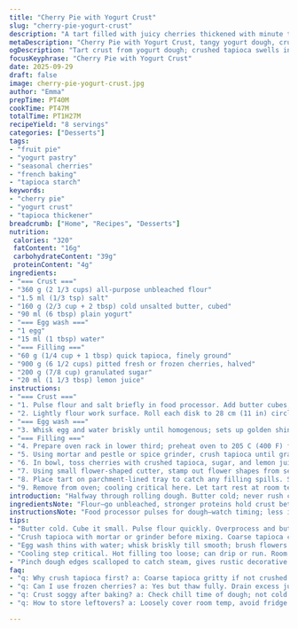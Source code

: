 ```yaml
---
title: "Cherry Pie with Yogurt Crust"
slug: "cherry-pie-yogurt-crust"
description: "A tart filled with juicy cherries thickened with minute tapioca crushed fine, encased in a flaky yogurt-enriched pâte brisée. The dough gets a tangy lift from plain yogurt instead of all butter or cream. Roses cut from the top crust dance on the fruit bed, brushed with egg wash for golden sheen. Baking till crust blisters golden and filling bubbles through, releasing that warm cherry aroma that perfumes the kitchen. Chilling dough matters here, so it shatters rather than shrinks. Tapioca swells, locking juices; sugar balances the tartness. A tablespoon of lemon juice cuts sweetness and brightens colors. The recipe shifts timing a few minutes from usual, because ovens vary and fruit moisture leaks differ."
metaDescription: "Cherry Pie with Yogurt Crust, tangy yogurt dough, crushed tapioca thickened filling, fresh cherries, golden flower-top crust; bake for warm, bubbling fruit aroma."
ogDescription: "Tart crust from yogurt dough; crushed tapioca swells in bubbling cherry filling. Flowers top, bake to golden crisp. Watch aroma, texture, and browning cues."
focusKeyphrase: "Cherry Pie with Yogurt Crust"
date: 2025-09-29
draft: false
image: cherry-pie-yogurt-crust.jpg
author: "Emma"
prepTime: PT40M
cookTime: PT47M
totalTime: PT1H27M
recipeYield: "8 servings"
categories: ["Desserts"]
tags:
- "fruit pie"
- "yogurt pastry"
- "seasonal cherries"
- "french baking"
- "tapioca starch"
keywords:
- "cherry pie"
- "yogurt crust"
- "tapioca thickener"
breadcrumb: ["Home", "Recipes", "Desserts"]
nutrition: 
 calories: "320"
 fatContent: "16g"
 carbohydrateContent: "39g"
 proteinContent: "4g"
ingredients:
- "=== Crust ==="
- "360 g (2 1/3 cups) all-purpose unbleached flour"
- "1.5 ml (1/3 tsp) salt"
- "160 g (2/3 cup + 2 tbsp) cold unsalted butter, cubed"
- "90 ml (6 tbsp) plain yogurt"
- "=== Egg wash ==="
- "1 egg"
- "15 ml (1 tbsp) water"
- "=== Filling ==="
- "60 g (1/4 cup + 1 tbsp) quick tapioca, finely ground"
- "900 g (6 1/2 cups) pitted fresh or frozen cherries, halved"
- "200 g (7/8 cup) granulated sugar"
- "20 ml (1 1/3 tbsp) lemon juice"
instructions:
- "=== Crust ==="
- "1. Pulse flour and salt briefly in food processor. Add butter cubes; pulse short bursts till pea-sized granules. Too long warms butter; results in greasy crust. Stop once mixture resembles coarse sand with chunks. Add yogurt; pulse until dough just starts clumping. Avoid overmixing; flours hydrate fast here. Scrape dough onto surface, form two disks, wrap in plastic tightly. Refrigerate minimum 35 minutes or until firm and cold. Cold dough flakes better—textural key."
- "2. Lightly flour work surface. Roll each disk to 28 cm (11 in) circle evenly—thin, about 3 mm thick. Avoid stretching; it shrinks when baked. Gently lift one to line 23 cm (9 in) tart pan. Press inside edges snug; fingers or bottom of glass. Pinch edges forming scallops using finger and thumb; adds character and catches drips. Return both doughs to refrigerator on parchment (one in pan, one on tray)."
- "=== Egg wash ==="
- "3. Whisk egg and water briskly until homogenous; sets up golden shine and seals pastry edges. Keep covered until use."
- "=== Filling ==="
- "4. Prepare oven rack in lower third; preheat oven to 205 C (400 F) for a crisper base."
- "5. Using mortar and pestle or spice grinder, crush tapioca until grain-size fine. This step is overlooked often but crucial for consistent thickening without gritty bits."
- "6. In bowl, toss cherries with crushed tapioca, sugar, and lemon juice. Lemon brightens fruit, slows browning, and tempers excessive sweetness. Wait 10 minutes to let tapioca absorb some juice; thickening starts even before baking. Pour filling into crust-lined tart shell; spread evenly but don’t press down—fruit needs room to bubble."
- "7. Using small flower-shaped cutter, stamp out flower shapes from second dough disk. Distribute flowers in overlapping, decorative pattern atop cherries. Less cumbersome than making a full lattice or solid top; allows steam to vent and creates visually appealing surface. Brush egg wash on flowers liberally; also edges of bottom crust just exposed. This prevents sogginess and deepens color during baking."
- "8. Place tart on parchment-lined tray to catch any filling spills. Slide into preheated oven. Bake for 50 minutes. Watch for bubbling filling through flower gaps; crust edges turn deep golden brown and flowers puff slightly. Utensil poke test not helpful as filling is molten. Oven temps fluctuate; adjust baking by 3-5 minutes depending on browning and filling jiggle. A good cue: edges firm, flowers glisten golden, fruit bubbling steady."
- "9. Remove from oven; cooling critical here. Let tart rest at room temp until lukewarm, about 45 minutes to an hour if possible. Filling firms slightly as fruit juices reabsorb tapioca gel, preventing runniness. Serve warm or chilled. Store loosely covered at room temperature; best eaten within two days to avoid crust sogginess."
introduction: "Halfway through rolling dough. Butter cold; never rush crumb texture or flake falls apart. Yogurt addition—my twist learned after one crust shriveled like leather—adds subtle tang but keeps gently pliable. Tapioca in cherries? Not simple flour or cornstarch; minute tapioca breaks down better, swells without graininess. Once baked, scent of warm cherries fills kitchen, mingled with browned butter aroma from pastry edges. Subtle crackles as crust breaks under fork tease senses. Cherry pits firm, juicy flesh pops against flaky dough. Sometimes berries leak juice—great to keep tray underneath. Eggs wash glosses flowers; underbaked egg dulls; overbaked burns. Watch closely. I swap lemon juice for orange zest in late spring for a twist—fruity brightness but keep an eye on sweetness. Berries frozen work well, but fresh better if firm. I prefer fresh local cherries for Earthly tang."
ingredientsNote: "Flour—go unbleached, stronger proteins hold crust better without toughness. Butter cold, cubed; room temp ruins flakiness. Yogurt replaces some butter moisture, making crust more tender but watch dough not sticky. You can sub Greek yogurt for thicker tartness, but reduce flour slightly if dough feels sticky. Tapioca minute crush fine—if using coarse, blend well or results lumpy filling. Can swap fresh cherries for frozen; thaw and drain excess juice to avoid watery filling. Sugar quantity based on cherry sweetness; tart cherry varieties might use extra sugar. Lemon juice essential, adds acidity for balance and stabilizes color. Eggs large, farm fresh preferred to maximize shine. Water in egg wash thins gloss; skip if prefer thicker shiny coat. Fresh citrus zest or small amount of vanilla in tart shell adds aroma but optional. Always chill dough between steps; warm dough loses structure."
instructionsNote: "Food processor pulses for dough—watch timing; less is more. Too much mixing equals tough crust. Dough ball formation depends on humidity; may need slight extra yogurt splash if dry or extra flour if sticky. Rolling dough evenly avoids overworking; cold surface helps. Pinching dough edges scalloped catches oven steam and holds filling better. Crushing tapioca is often skipped; it prevents grit but done otherwise thickens slower, can leave lumps. Filling toss and rest lets sugars dissolve and tapioca start absorbing moisture; key step. Flower cutouts replace a full lid—saves time, vents filling; brush egg wash thickly to ensure golden glaze. Baking nose cues: smell toasted butter, see bubbling fruit juices. Cool on wire rack at least 30 minutes to set filling. Storage at room temp or fridge; avoid sogginess by letting come back to room temp before serving. Use tray under tart to catch drips; clean oven easier. Preheat oven fully for consistent baking speed—temp accuracy crucial here. If crust browns too fast, tent with foil mid-bake."
tips:
- "Butter cold. Cube it small. Pulse flour quickly. Overprocess and butter warms, makes crust greasy. Dough looks coarse sand with bits, then add yogurt. Pulse only till it clumps. Overmix toughens. Chill minimum 35 mins; frozen tempting but cold always. Cold dough flakes better—keeps textures distinct when baked. Rolling thin to 3 mm key. Thinness affects bake speed and texture. Avoid stretching; dough shrinks when heated. Thick spots stay doughy or shrink unevenly. Use parchment to chill both dough rounds; one lined in pan, one on tray for cutouts."
- "Crush tapioca with mortar or grinder before mixing. Coarse tapioca clumps, gritty mouthfeel. Fine crush swells evenly; filling thickens without lumps. Toss cherries with tapioca, sugar, and lemon juice. Lemon juice does dual job—brights cherries, slows discoloration, balances sugar. Let mixture sit 10 mins. Tapioca starts hydrating early; thickening begins before baking. Stirring helps juices absorb tapioca granules uniformly; no pressing fruit into crust, leaves space for bubbling juices. Bubbles through flowers show it’s cooking right."
- "Egg wash thins with water; whisk briskly till smooth; brush flowers and exposed bottom crust edges liberally. Keeps top glossy, seals moisture out of crust edges, prevents soggy bottom. Watch baking time closely; ovens vary. Start with 50 mins at 205 C, adjust 3-5 mins by visual cues. Golden flowers puff slightly, edges brown deep gold. Check for steady bubbles through gaps; dough browns fast? Tent with foil mid-bake. Baking long doesn’t always mean done; smell toasted butter for cue, crust firm edges like shell. Utensil poke test useless; filling molten."
- "Cooling step critical. Hot filling too loose; can drip or run. Room temp rest 45-60 mins firms filling as juices gel with tapioca. Chilling optional but better for slice stability. Store loosely covered at room temp max 2 days to avoid crust sogginess. Fridge toughens crust. Reheat gently if chilled. Tray under tart needed to catch drips; cherries bleed juice occasionally. Use fresh cherries if firm; frozen thawed, drained, excess juice discarded to keep filling ratio intact. Greek yogurt works; thicker but reduce flour bit if dough sticky."
- "Pinch dough edges scalloped to catch steam, gives rustic decorative rim. Using flower cutter saves time over lattice or full lid, vents steam, prevents soggy top. Egg wash thick here, deepens color during baking. Dough ball consistency varies with humidity; in dry weather, splash yogurt; sticky? Add tiny flour. Rolling on cold surface helps avoid warming dough. Berries leak juice sometimes; catch early spills with tray. Swap lemon for orange zest for spring fruits; watch sugar—orange sweeter. Crushing tapioca overlooked, no grit or lumps if fine; no tapioca, use cornstarch but less effective, tends to clump."
faq:
- "q: Why crush tapioca first? a: Coarse tapioca gritty if not crushed. Crushing makes grains fine. Thickens filling evenly. No lumps. Tapioca granules swell, hold juices. Crushing step skipped leads to uneven gel, clumps in texture. Use spice grinder or mortar; little extra work pays off."
- "q: Can I use frozen cherries? a: Yes but thaw fully. Drain excess juice or filling gets too runny. Frozen cherry juices dilute filling, dilute sugar ratio too. Fresh better if firm, bouncy flesh. Frozen ones sometimes softer, leaks more. Adjust sugar to balance tartness. Tapioca still swells same. Keep in mind water content varies, watch bake time, texture."
- "q: Crust soggy after baking? a: Check chill time of dough; not cold enough before rolling can cause sogginess. Egg wash missed edges seals moisture poorly. Baking temperature key; low heat or too fast browning outside, inside stays wet. Preheat oven fully. Bake on lower rack for crisp base. Try crimp edges to hold juices tighter. Allow resting time for filling to gel. Tray catches drips but protects oven too."
- "q: How to store leftovers? a: Loosely cover room temp, avoid fridge if possible—fridge toughens crust. Eat within 2 days. Reheat gently to avoid drying crust. Chilling makes filling firm but crust soggy next day. If chilling overnight, bring to room temp before serving for softer crust feel. Wrap loosely—plastic traps moisture, lose crispness fast."

---
```

